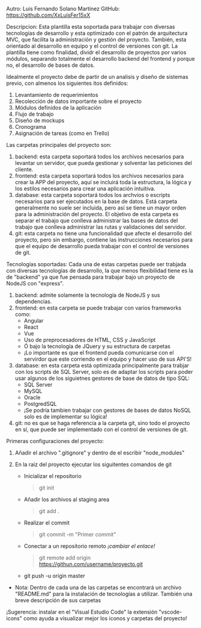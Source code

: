 Autro: Luis Fernando Solano Martínez
GitHub: https://github.com/XxLuisFer15xX


Descripcion: 
Esta plantilla esta soportada para trabajar con diversas tecnologías de desarrollo y esta optimizado con el patrón de arquitectura MVC, que facilita la administración y gestión del proyecto. También, esta orientado al desarrollo en equipo y el control de versiones con git. La plantilla tiene como finalidad, dividr el desarrollo de proyectos por varios módulos, separando totalmente el desarrollo backend del frontend y porque no, el desarrollo de bases de datos.

Idealmente el proyecto debe de partir de un analisis y diseño de sistemas previo, con almenos los siguientes itos definidos:
1. Levantamiento de requerimientos
2. Recolección de datos importante sobre el proyecto
3. Módulos definidos de la aplicación
4. Flujo de trabajo
5. Diseño de mockups
6. Cronograma
7. Asignación de tareas (como en Trello)


Las carpetas principales del proyecto son:
1. backend: esta carpeta soportará todos los archivos necesarios para levantar un servidor, que pueda gestionar y solventar las peticiones del cliente.
2. frontend: esta carpeta soportará todos los archivos necesarios para crear la APP del proyecto, aquí se incluirá toda la estructura, la lógica y los estilos necesarios para crear una aplicación intuitiva.
3. database: esta carpeta soportará todos los archvios o escripts necesarios para ser ejecutados en la base de datos. Está carpeta generalmente no suele ser incluida, pero así se tiene un mayor orden para la administración del proyecto. El objetivo de esta carpeta es separar el trabajo que conlleva administrar las bases de datos del trabajo que conlleva administrar las rutas y validaciones del servidor.
4. git: esta carpeta no tiene una funcionalidad que afecte el desarrollo del proyecto, pero sin embargo, contiene las instrucciones necesarios para que el equipo de desarrollo pueda trabajar con el control de versiones de git.


Tecnologías soportadas:
Cada una de estas carpetas puede ser trabjada con diversas tecnologías de desarrollo, la que menos flexibilidad tiene es la de "backend" ya que fue pensada para trabajar bajo un proyecto de NodeJS con "express".
1. backend: admite solamente la tecnología de NodeJS y sus dependencias.
2. frontend: en esta carpeta se puede trabajar con varios frameworks como:
    - Angular
    - React
    - Vue
    - Uso de preprocesadores de HTML, CSS y JavaScript
    - Ó bajo la tecnología de JQuery y su estructura de carpetas
    * ¡Lo importante es que el frontend pueda comunicarse con el servirdor que este corriendo en el equipo y hacer uso de sus API'S!
3. database: en esta carpeta está optimizada principalmente para trabjar con los scripts de SQL Server, solo es de adaptar los scripts para poder usar algunos de los siguietnes gestores de base de datos de tipo SQL:
    - SQL Server
    - MySQL
    - Oracle
    - PostgredSQL
    * ¡Se podría tambien trabajar con gestores de bases de datos NoSQL solo es de implementar su lógica!
4. git: no es que se haga referencia a la carpeta git, sino todo el proyecto en sí, que puede ser implementado con el control de versiones de git.


Primeras configuraciones del proyecto:
1. Añadir el archivo ".gitignore" y dentro de el escribir "node_modules"

2. En la raiz del proyecto ejecutar los siguitentes comandos de git
    - Inicializar el repositorio
        >git init
    - Añadir los archivos al staging area
        >git add .
    - Realizar el commit
        >git commit -m "Primer commit"
    - Conectar a un repositorio remoto _¡cambiar el enlace!_
        >git remote add origin https://githun.com/username/proyecto.git
    - git push -u origin master


* Nota: Dentro de cada una de las carpetas se encontrará un archivo "README.md" para la instalación de tecnologías a utilizar. También una breve descripción de sus carpetas


¡Sugerencia: instalar en el "Visual Estudio Code" la extensión "vscode-icons" como ayuda a visualizar mejor los iconos y carpetas del proyecto!